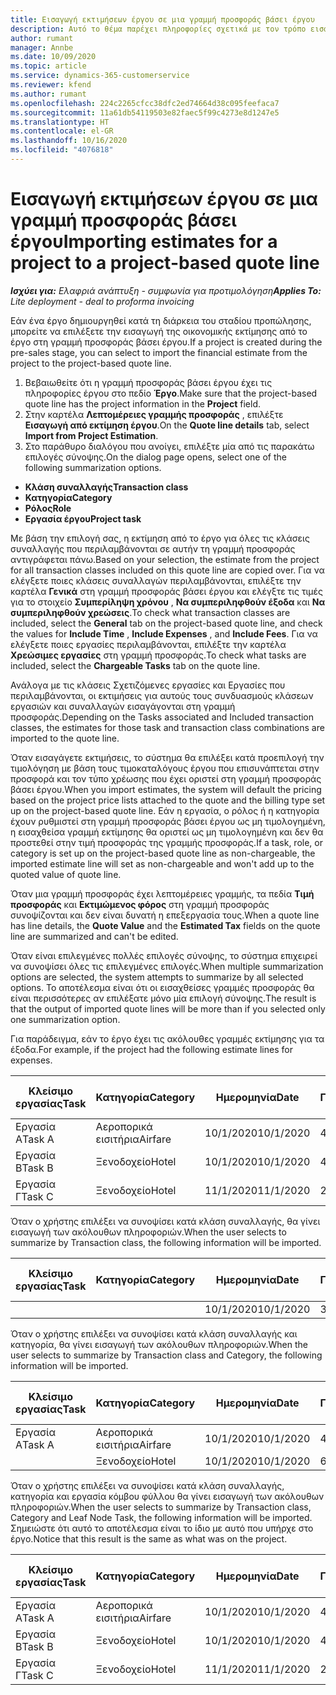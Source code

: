 ```yaml
---
title: Εισαγωγή εκτιμήσεων έργου σε μια γραμμή προσφοράς βάσει έργου
description: Αυτό το θέμα παρέχει πληροφορίες σχετικά με τον τρόπο εισαγωγής εκτιμήσεων από ένα έργο σε μια γραμμή προσφοράς.
author: rumant
manager: Annbe
ms.date: 10/09/2020
ms.topic: article
ms.service: dynamics-365-customerservice
ms.reviewer: kfend
ms.author: rumant
ms.openlocfilehash: 224c2265cfcc38dfc2ed74664d38c095feefaca7
ms.sourcegitcommit: 11a61db54119503e82faec5f99c4273e8d1247e5
ms.translationtype: HT
ms.contentlocale: el-GR
ms.lasthandoff: 10/16/2020
ms.locfileid: "4076818"
---
```

# <a name="importing-estimates-for-a-project-to-a-project-based-quote-line"></a><span data-ttu-id="07f6a-103">Εισαγωγή εκτιμήσεων έργου σε μια γραμμή προσφοράς βάσει έργου</span><span class="sxs-lookup"><span data-stu-id="07f6a-103">Importing estimates for a project to a project-based quote line</span></span>

<span data-ttu-id="07f6a-104">_**Ισχύει για:** Ελαφριά ανάπτυξη - συμφωνία για προτιμολόγηση_</span><span class="sxs-lookup"><span data-stu-id="07f6a-104">_**Applies To:** Lite deployment - deal to proforma invoicing_</span></span>

<span data-ttu-id="07f6a-105">Εάν ένα έργο δημιουργηθεί κατά τη διάρκεια του σταδίου προπώλησης, μπορείτε να επιλέξετε την εισαγωγή της οικονομικής εκτίμησης από το έργο στη γραμμή προσφοράς βάσει έργου.</span><span class="sxs-lookup"><span data-stu-id="07f6a-105">If a project is created during the pre-sales stage, you can select to import the financial estimate from the project to the project-based quote line.</span></span>

1. <span data-ttu-id="07f6a-106">Βεβαιωθείτε ότι η γραμμή προσφοράς βάσει έργου έχει τις πληροφορίες έργου στο πεδίο **Έργο**.</span><span class="sxs-lookup"><span data-stu-id="07f6a-106">Make sure that the project-based quote line has the project information in the **Project** field.</span></span>
2. <span data-ttu-id="07f6a-107">Στην καρτέλα **Λεπτομέρειες γραμμής προσφοράς** , επιλέξτε **Εισαγωγή από εκτίμηση έργου**.</span><span class="sxs-lookup"><span data-stu-id="07f6a-107">On the **Quote line details** tab, select **Import from Project Estimation**.</span></span>
3. <span data-ttu-id="07f6a-108">Στο παράθυρο διαλόγου που ανοίγει, επιλέξτε μία από τις παρακάτω επιλογές σύνοψης.</span><span class="sxs-lookup"><span data-stu-id="07f6a-108">On the dialog page opens, select one of the following summarization options.</span></span>

  - <span data-ttu-id="07f6a-109">**Κλάση συναλλαγής**</span><span class="sxs-lookup"><span data-stu-id="07f6a-109">**Transaction class**</span></span>
  - <span data-ttu-id="07f6a-110">**Κατηγορία**</span><span class="sxs-lookup"><span data-stu-id="07f6a-110">**Category**</span></span>
  - <span data-ttu-id="07f6a-111">**Ρόλος**</span><span class="sxs-lookup"><span data-stu-id="07f6a-111">**Role**</span></span> 
  - <span data-ttu-id="07f6a-112">**Εργασία έργου**</span><span class="sxs-lookup"><span data-stu-id="07f6a-112">**Project task**</span></span>

<span data-ttu-id="07f6a-113">Με βάση την επιλογή σας, η εκτίμηση από το έργο για όλες τις κλάσεις συναλλαγής που περιλαμβάνονται σε αυτήν τη γραμμή προσφοράς αντιγράφεται πάνω.</span><span class="sxs-lookup"><span data-stu-id="07f6a-113">Based on your selection, the estimate from the project for all transaction classes included on this quote line are copied over.</span></span> <span data-ttu-id="07f6a-114">Για να ελέγξετε ποιες κλάσεις συναλλαγών περιλαμβάνονται, επιλέξτε την καρτέλα **Γενικά** στη γραμμή προσφοράς βάσει έργου και ελέγξτε τις τιμές για το στοιχείο **Συμπερίληψη χρόνου** , **Να συμπεριληφθούν έξοδα** και **Να συμπεριληφθούν χρεώσεις**.</span><span class="sxs-lookup"><span data-stu-id="07f6a-114">To check what transaction classes are included, select the **General** tab on the project-based quote line, and check the values for **Include Time** , **Include Expenses** , and **Include Fees**.</span></span>  <span data-ttu-id="07f6a-115">Για να ελέγξετε ποιες εργασίες περιλαμβάνονται, επιλέξτε την καρτέλα **Χρεώσιμες εργασίες** στη γραμμή προσφοράς.</span><span class="sxs-lookup"><span data-stu-id="07f6a-115">To check what tasks are included, select the **Chargeable Tasks** tab on the quote line.</span></span>

<span data-ttu-id="07f6a-116">Ανάλογα με τις κλάσεις Σχετιζόμενες εργασίες και Εργασίες που περιλαμβάνονται, οι εκτιμήσεις για αυτούς τους συνδυασμούς κλάσεων εργασιών και συναλλαγών εισαγάγονται στη γραμμή προσφοράς.</span><span class="sxs-lookup"><span data-stu-id="07f6a-116">Depending on the Tasks associated and Included transaction classes, the estimates for those task and transaction class combinations are imported to the quote line.</span></span>

<span data-ttu-id="07f6a-117">Όταν εισαγάγετε εκτιμήσεις, το σύστημα θα επιλέξει κατά προεπιλογή την τιμολόγηση με βάση τους τιμοκαταλόγους έργου που επισυνάπτεται στην προσφορά και τον τύπο χρέωσης που έχει οριστεί στη γραμμή προσφοράς βάσει έργου.</span><span class="sxs-lookup"><span data-stu-id="07f6a-117">When you import estimates, the system will default the pricing based on the project price lists attached to the quote and the billing type set up on the project-based quote line.</span></span> <span data-ttu-id="07f6a-118">Εάν η εργασία, ο ρόλος ή η κατηγορία έχουν ρυθμιστεί στη γραμμή προσφοράς βάσει έργου ως μη τιμολογημένη, η εισαχθείσα γραμμή εκτίμησης θα οριστεί ως μη τιμολογημένη και δεν θα προστεθεί στην τιμή προσφοράς της γραμμής προσφοράς.</span><span class="sxs-lookup"><span data-stu-id="07f6a-118">If a task, role, or category is set up on the project-based quote line as non-chargeable, the imported estimate line will set as non-chargeable and won't add up to the quoted value of quote line.</span></span>

<span data-ttu-id="07f6a-119">Όταν μια γραμμή προσφοράς έχει λεπτομέρειες γραμμής, τα πεδία **Τιμή προσφοράς** και **Εκτιμώμενος φόρος** στη γραμμή προσφοράς συνοψίζονται και δεν είναι δυνατή η επεξεργασία τους.</span><span class="sxs-lookup"><span data-stu-id="07f6a-119">When a quote line has line details, the **Quote Value** and the **Estimated Tax** fields on the quote line are summarized and can't be edited.</span></span>

<span data-ttu-id="07f6a-120">Όταν είναι επιλεγμένες πολλές επιλογές σύνοψης, το σύστημα επιχειρεί να συνοψίσει όλες τις επιλεγμένες επιλογές.</span><span class="sxs-lookup"><span data-stu-id="07f6a-120">When multiple summarization options are selected, the system attempts to summarize by all selected options.</span></span> <span data-ttu-id="07f6a-121">Το αποτέλεσμα είναι ότι οι εισαχθείσες γραμμές προσφοράς θα είναι περισσότερες αν επιλέξατε μόνο μία επιλογή σύνοψης.</span><span class="sxs-lookup"><span data-stu-id="07f6a-121">The result is that the output of imported quote lines will be more than if you selected only one summarization option.</span></span>

<span data-ttu-id="07f6a-122">Για παράδειγμα, εάν το έργο έχει τις ακόλουθες γραμμές εκτίμησης για τα έξοδα.</span><span class="sxs-lookup"><span data-stu-id="07f6a-122">For example, if the project had the following estimate lines for expenses.</span></span>

| <span data-ttu-id="07f6a-123">Κλείσιμο εργασίας</span><span class="sxs-lookup"><span data-stu-id="07f6a-123">Task</span></span> | <span data-ttu-id="07f6a-124">Κατηγορία</span><span class="sxs-lookup"><span data-stu-id="07f6a-124">Category</span></span> | <span data-ttu-id="07f6a-125">Ημερομηνία</span><span class="sxs-lookup"><span data-stu-id="07f6a-125">Date</span></span> | <span data-ttu-id="07f6a-126">Ποσότητα</span><span class="sxs-lookup"><span data-stu-id="07f6a-126">Quantity</span></span> | <span data-ttu-id="07f6a-127">Τιμή μονάδας</span><span class="sxs-lookup"><span data-stu-id="07f6a-127">Unit price</span></span> | <span data-ttu-id="07f6a-128">Ποσό</span><span class="sxs-lookup"><span data-stu-id="07f6a-128">Amount</span></span> |
| --- | --- | --- | --- | --- | --- |
| <span data-ttu-id="07f6a-129">Εργασία Α</span><span class="sxs-lookup"><span data-stu-id="07f6a-129">Task A</span></span> | <span data-ttu-id="07f6a-130">Αεροπορικά εισιτήρια</span><span class="sxs-lookup"><span data-stu-id="07f6a-130">Airfare</span></span> | <span data-ttu-id="07f6a-131">10/1/2020</span><span class="sxs-lookup"><span data-stu-id="07f6a-131">10/1/2020</span></span> | <span data-ttu-id="07f6a-132">4</span><span class="sxs-lookup"><span data-stu-id="07f6a-132">4</span></span> | <span data-ttu-id="07f6a-133">400</span><span class="sxs-lookup"><span data-stu-id="07f6a-133">400</span></span> | <span data-ttu-id="07f6a-134">1600</span><span class="sxs-lookup"><span data-stu-id="07f6a-134">1600</span></span> |
| <span data-ttu-id="07f6a-135">Εργασία Β</span><span class="sxs-lookup"><span data-stu-id="07f6a-135">Task B</span></span> | <span data-ttu-id="07f6a-136">Ξενοδοχείο</span><span class="sxs-lookup"><span data-stu-id="07f6a-136">Hotel</span></span> | <span data-ttu-id="07f6a-137">10/1/2020</span><span class="sxs-lookup"><span data-stu-id="07f6a-137">10/1/2020</span></span> | <span data-ttu-id="07f6a-138">4</span><span class="sxs-lookup"><span data-stu-id="07f6a-138">4</span></span> | <span data-ttu-id="07f6a-139">200</span><span class="sxs-lookup"><span data-stu-id="07f6a-139">200</span></span> | <span data-ttu-id="07f6a-140">800</span><span class="sxs-lookup"><span data-stu-id="07f6a-140">800</span></span> |
| <span data-ttu-id="07f6a-141">Εργασία Γ</span><span class="sxs-lookup"><span data-stu-id="07f6a-141">Task C</span></span> | <span data-ttu-id="07f6a-142">Ξενοδοχείο</span><span class="sxs-lookup"><span data-stu-id="07f6a-142">Hotel</span></span> | <span data-ttu-id="07f6a-143">11/1/2020</span><span class="sxs-lookup"><span data-stu-id="07f6a-143">11/1/2020</span></span> | <span data-ttu-id="07f6a-144">2</span><span class="sxs-lookup"><span data-stu-id="07f6a-144">2</span></span> | <span data-ttu-id="07f6a-145">200</span><span class="sxs-lookup"><span data-stu-id="07f6a-145">200</span></span> | <span data-ttu-id="07f6a-146">400</span><span class="sxs-lookup"><span data-stu-id="07f6a-146">400</span></span> |

<span data-ttu-id="07f6a-147">Όταν ο χρήστης επιλέξει να συνοψίσει κατά κλάση συναλλαγής, θα γίνει εισαγωγή των ακόλουθων πληροφοριών.</span><span class="sxs-lookup"><span data-stu-id="07f6a-147">When the user selects to summarize by Transaction class, the following information will be imported.</span></span>

| <span data-ttu-id="07f6a-148">Κλείσιμο εργασίας</span><span class="sxs-lookup"><span data-stu-id="07f6a-148">Task</span></span> | <span data-ttu-id="07f6a-149">Κατηγορία</span><span class="sxs-lookup"><span data-stu-id="07f6a-149">Category</span></span> | <span data-ttu-id="07f6a-150">Ημερομηνία</span><span class="sxs-lookup"><span data-stu-id="07f6a-150">Date</span></span> | <span data-ttu-id="07f6a-151">Ποσότητα</span><span class="sxs-lookup"><span data-stu-id="07f6a-151">Quantity</span></span> | <span data-ttu-id="07f6a-152">Τιμή μονάδας</span><span class="sxs-lookup"><span data-stu-id="07f6a-152">Unit price</span></span> | <span data-ttu-id="07f6a-153">Ποσό</span><span class="sxs-lookup"><span data-stu-id="07f6a-153">Amount</span></span> |
| --- | --- | --- | --- | --- | --- |
|||<span data-ttu-id="07f6a-154">10/1/2020</span><span class="sxs-lookup"><span data-stu-id="07f6a-154">10/1/2020</span></span> | <span data-ttu-id="07f6a-155">3.34</span><span class="sxs-lookup"><span data-stu-id="07f6a-155">3.34</span></span> | <span data-ttu-id="07f6a-156">840</span><span class="sxs-lookup"><span data-stu-id="07f6a-156">840</span></span> | <span data-ttu-id="07f6a-157">2800</span><span class="sxs-lookup"><span data-stu-id="07f6a-157">2800</span></span> |

<span data-ttu-id="07f6a-158">Όταν ο χρήστης επιλέξει να συνοψίσει κατά κλάση συναλλαγής και κατηγορία, θα γίνει εισαγωγή των ακόλουθων πληροφοριών.</span><span class="sxs-lookup"><span data-stu-id="07f6a-158">When the user selects to summarize by Transaction class and Category, the following information will be imported.</span></span>

| <span data-ttu-id="07f6a-159">Κλείσιμο εργασίας</span><span class="sxs-lookup"><span data-stu-id="07f6a-159">Task</span></span> | <span data-ttu-id="07f6a-160">Κατηγορία</span><span class="sxs-lookup"><span data-stu-id="07f6a-160">Category</span></span> | <span data-ttu-id="07f6a-161">Ημερομηνία</span><span class="sxs-lookup"><span data-stu-id="07f6a-161">Date</span></span> | <span data-ttu-id="07f6a-162">Ποσότητα</span><span class="sxs-lookup"><span data-stu-id="07f6a-162">Quantity</span></span> | <span data-ttu-id="07f6a-163">Τιμή μονάδας</span><span class="sxs-lookup"><span data-stu-id="07f6a-163">Unit price</span></span> | <span data-ttu-id="07f6a-164">Ποσό</span><span class="sxs-lookup"><span data-stu-id="07f6a-164">Amount</span></span> |
| --- | --- | --- | --- | --- | --- |
| <span data-ttu-id="07f6a-165">Εργασία Α</span><span class="sxs-lookup"><span data-stu-id="07f6a-165">Task A</span></span> | <span data-ttu-id="07f6a-166">Αεροπορικά εισιτήρια</span><span class="sxs-lookup"><span data-stu-id="07f6a-166">Airfare</span></span> | <span data-ttu-id="07f6a-167">10/1/2020</span><span class="sxs-lookup"><span data-stu-id="07f6a-167">10/1/2020</span></span> | <span data-ttu-id="07f6a-168">4</span><span class="sxs-lookup"><span data-stu-id="07f6a-168">4</span></span> | <span data-ttu-id="07f6a-169">400</span><span class="sxs-lookup"><span data-stu-id="07f6a-169">400</span></span> | <span data-ttu-id="07f6a-170">1600</span><span class="sxs-lookup"><span data-stu-id="07f6a-170">1600</span></span> |
| | <span data-ttu-id="07f6a-171">Ξενοδοχείο</span><span class="sxs-lookup"><span data-stu-id="07f6a-171">Hotel</span></span> | <span data-ttu-id="07f6a-172">10/1/2020</span><span class="sxs-lookup"><span data-stu-id="07f6a-172">10/1/2020</span></span> | <span data-ttu-id="07f6a-173">6</span><span class="sxs-lookup"><span data-stu-id="07f6a-173">6</span></span> | <span data-ttu-id="07f6a-174">200</span><span class="sxs-lookup"><span data-stu-id="07f6a-174">200</span></span> | <span data-ttu-id="07f6a-175">1200</span><span class="sxs-lookup"><span data-stu-id="07f6a-175">1200</span></span> |

<span data-ttu-id="07f6a-176">Όταν ο χρήστης επιλέξει να συνοψίσει κατά κλάση συναλλαγής, κατηγορία και εργασία κόμβου φύλλου θα γίνει εισαγωγή των ακόλουθων πληροφοριών.</span><span class="sxs-lookup"><span data-stu-id="07f6a-176">When the user selects to summarize by Transaction class, Category and Leaf Node Task, the following information will be imported.</span></span> <span data-ttu-id="07f6a-177">Σημειώστε ότι αυτό το αποτέλεσμα είναι το ίδιο με αυτό που υπήρχε στο έργο.</span><span class="sxs-lookup"><span data-stu-id="07f6a-177">Notice that this result is the same as what was on the project.</span></span>

| <span data-ttu-id="07f6a-178">Κλείσιμο εργασίας</span><span class="sxs-lookup"><span data-stu-id="07f6a-178">Task</span></span> | <span data-ttu-id="07f6a-179">Κατηγορία</span><span class="sxs-lookup"><span data-stu-id="07f6a-179">Category</span></span> | <span data-ttu-id="07f6a-180">Ημερομηνία</span><span class="sxs-lookup"><span data-stu-id="07f6a-180">Date</span></span> | <span data-ttu-id="07f6a-181">Ποσότητα</span><span class="sxs-lookup"><span data-stu-id="07f6a-181">Quantity</span></span> | <span data-ttu-id="07f6a-182">Τιμή μονάδας</span><span class="sxs-lookup"><span data-stu-id="07f6a-182">Unit price</span></span> | <span data-ttu-id="07f6a-183">Ποσό</span><span class="sxs-lookup"><span data-stu-id="07f6a-183">Amount</span></span> |
| --- | --- | --- | --- | --- | --- |
| <span data-ttu-id="07f6a-184">Εργασία Α</span><span class="sxs-lookup"><span data-stu-id="07f6a-184">Task A</span></span> | <span data-ttu-id="07f6a-185">Αεροπορικά εισιτήρια</span><span class="sxs-lookup"><span data-stu-id="07f6a-185">Airfare</span></span> | <span data-ttu-id="07f6a-186">10/1/2020</span><span class="sxs-lookup"><span data-stu-id="07f6a-186">10/1/2020</span></span> | <span data-ttu-id="07f6a-187">4</span><span class="sxs-lookup"><span data-stu-id="07f6a-187">4</span></span> | <span data-ttu-id="07f6a-188">400</span><span class="sxs-lookup"><span data-stu-id="07f6a-188">400</span></span> | <span data-ttu-id="07f6a-189">1600</span><span class="sxs-lookup"><span data-stu-id="07f6a-189">1600</span></span> |
| <span data-ttu-id="07f6a-190">Εργασία Β</span><span class="sxs-lookup"><span data-stu-id="07f6a-190">Task B</span></span> | <span data-ttu-id="07f6a-191">Ξενοδοχείο</span><span class="sxs-lookup"><span data-stu-id="07f6a-191">Hotel</span></span> | <span data-ttu-id="07f6a-192">10/1/2020</span><span class="sxs-lookup"><span data-stu-id="07f6a-192">10/1/2020</span></span> | <span data-ttu-id="07f6a-193">4</span><span class="sxs-lookup"><span data-stu-id="07f6a-193">4</span></span> | <span data-ttu-id="07f6a-194">200</span><span class="sxs-lookup"><span data-stu-id="07f6a-194">200</span></span> | <span data-ttu-id="07f6a-195">800</span><span class="sxs-lookup"><span data-stu-id="07f6a-195">800</span></span> |
| <span data-ttu-id="07f6a-196">Εργασία Γ</span><span class="sxs-lookup"><span data-stu-id="07f6a-196">Task C</span></span> | <span data-ttu-id="07f6a-197">Ξενοδοχείο</span><span class="sxs-lookup"><span data-stu-id="07f6a-197">Hotel</span></span> | <span data-ttu-id="07f6a-198">11/1/2020</span><span class="sxs-lookup"><span data-stu-id="07f6a-198">11/1/2020</span></span> | <span data-ttu-id="07f6a-199">2</span><span class="sxs-lookup"><span data-stu-id="07f6a-199">2</span></span> | <span data-ttu-id="07f6a-200">200</span><span class="sxs-lookup"><span data-stu-id="07f6a-200">200</span></span> | <span data-ttu-id="07f6a-201">400</span><span class="sxs-lookup"><span data-stu-id="07f6a-201">400</span></span> |
